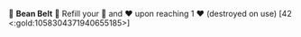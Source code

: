 🏺 **Bean Belt** 🫘 Refill your 🔷 and ❤️ upon reaching 1 ❤️ (destroyed on use) [42 <:gold:1058304371940655185>]